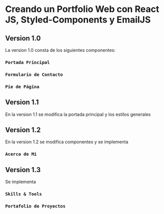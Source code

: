 # Creando un Portfolio Web con React JS, Styled-Components y EmailJS


## Version 1.0 

La version 1.0 consta de los siguientes componentes: 

### `Portada Principal`
### `Formulario de Contacto`
### `Pie de Página`


## Version 1.1 

En la version 1.1 se modifica la portada principal y los estilos generales  

## Version 1.2 

En la version 1.2 se modifica componentes y se implementa  
### `Acerca de Mi`

## Version 1.3

Se implementa  
### `Skills & Tools`
### `Portafolio de Proyectos`


